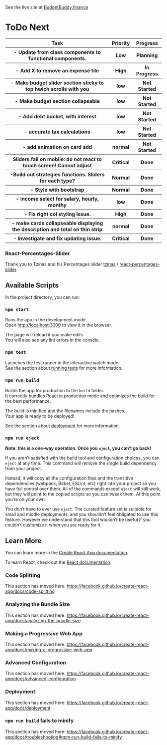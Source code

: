 See the live site at <a href="http://budgetbuddy.finance">BudgetBuddy.finance</a>


# ToDo Next
<table>
  <tr>
    <th>Task</th>
    <th>Priority</th>
    <th>Progress</th>
  </tr>
<tr>
    <th>- Update from class components to functional components.</th>
    <th>Low</th>
    <th>Planning</th>
 </tr>
 <tr>
    <th>- Add X to remove an expense tile</th>
    <th>High</th>
    <th>In Progress</th>
  </tr>
  <tr>
    <th>- Make budget slider section sticky to top hwich scrolls with you</th>
    <th>low</th>
    <th>Not Started</th>
  </tr>
    <tr>
    <th>- Make budget section collapsable </th>
    <th>low</th>
    <th>Not Started</th>
  </tr>
    <tr>
    <th>- Add debt bucket, with interest</th>
    <th>low</th>
    <th>Not Started</th>
  </tr>
  <tr>
    <th>- accurate tax calculations</th>
    <th>low</th>
    <th>Not Started</th>
  </tr>
  <tr>
    <th>- add animation on card add</th>
    <th>normal</th>
    <th>Not Started</th>
 </tr>
<tr>
  <th>Sliders fail on mobile: do not react to touch screen! Cannot adjust</th>
  <th>Critical</th>
  <th>Done</th>
</tr>
 <tr>
    <th>-Build out strategies functions. Sliders for each type?</th>
    <th>Normal</th>
    <th>Done</th>
</tr>
<tr>
    <th>- Style with bootstrap</th>
    <th>Normal</th>
    <th>Done</th>
</tr>
<tr>
    <th>- income select for salary, hourly, monthy</th>
    <th>low</th>
    <th>Done</th>
</tr>
<tr>
    <th>- Fix right col styling issue.</th>
    <th>High</th>
    <th>Done</th>
</tr>
<tr>
    <th>- make cards collapseable displaying the description and total on thin strip</th>
    <th>normal</th>
    <th>Done</th>
 </tr>
 <tr>
    <th>- Investigate and fix updating issue.</th>
    <th>Critical</th>
    <th>Done</th>
 </tr>

</table>

### React-Percentages-Slider
Thank you to Tzinas and his Percentages slider
<a href="https://github.com/tzinas">tzinas</a>
/
<a href="https://github.com/tzinas/react-percentages-slider">react-percentages-slider</a>
## Available Scripts

In the project directory, you can run:

### `npm start`

Runs the app in the development mode.<br />
Open [http://localhost:3000](http://localhost:3000) to view it in the browser.

The page will reload if you make edits.<br />
You will also see any lint errors in the console.

### `npm test`

Launches the test runner in the interactive watch mode.<br />
See the section about [running tests](https://facebook.github.io/create-react-app/docs/running-tests) for more information.

### `npm run build`

Builds the app for production to the `build` folder.<br />
It correctly bundles React in production mode and optimizes the build for the best performance.

The build is minified and the filenames include the hashes.<br />
Your app is ready to be deployed!

See the section about [deployment](https://facebook.github.io/create-react-app/docs/deployment) for more information.

### `npm run eject`

**Note: this is a one-way operation. Once you `eject`, you can’t go back!**

If you aren’t satisfied with the build tool and configuration choices, you can `eject` at any time. This command will remove the single build dependency from your project.

Instead, it will copy all the configuration files and the transitive dependencies (webpack, Babel, ESLint, etc) right into your project so you have full control over them. All of the commands except `eject` will still work, but they will point to the copied scripts so you can tweak them. At this point you’re on your own.

You don’t have to ever use `eject`. The curated feature set is suitable for small and middle deployments, and you shouldn’t feel obligated to use this feature. However we understand that this tool wouldn’t be useful if you couldn’t customize it when you are ready for it.

## Learn More

You can learn more in the [Create React App documentation](https://facebook.github.io/create-react-app/docs/getting-started).

To learn React, check out the [React documentation](https://reactjs.org/).

### Code Splitting

This section has moved here: https://facebook.github.io/create-react-app/docs/code-splitting

### Analyzing the Bundle Size

This section has moved here: https://facebook.github.io/create-react-app/docs/analyzing-the-bundle-size

### Making a Progressive Web App

This section has moved here: https://facebook.github.io/create-react-app/docs/making-a-progressive-web-app

### Advanced Configuration

This section has moved here: https://facebook.github.io/create-react-app/docs/advanced-configuration

### Deployment

This section has moved here: https://facebook.github.io/create-react-app/docs/deployment

### `npm run build` fails to minify

This section has moved here: https://facebook.github.io/create-react-app/docs/troubleshooting#npm-run-build-fails-to-minify


